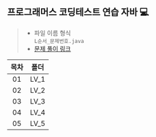 ## 프로그래머스 코딩테스트 연습 자바 💻
> - 파일 이름 형식 <br> `L순서_문제번호.java`
> - [문제 풀이 링크](https://gaga-kim.tistory.com/1634)

| 목차 | 폴더 |
| :-: | :-: |
| 01 | LV_1 |
| 02 | LV_2 |
| 03 | LV_3 |
| 04 | LV_4 |
| 05 | LV_5 |
